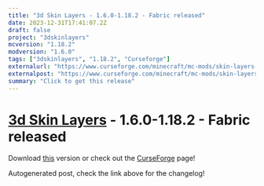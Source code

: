 ```yaml
---
title: "3d Skin Layers - 1.6.0-1.18.2 - Fabric released"
date: 2023-12-31T17:41:07.2Z
draft: false
project: "3dskinlayers"
mcversion: "1.18.2"
modversion: "1.6.0"
tags: ["3dskinlayers", "1.18.2", "Curseforge"]
externalurl: "https://www.curseforge.com/minecraft/mc-mods/skin-layers-3d/files/4997322"
externalpost: "https://www.curseforge.com/minecraft/mc-mods/skin-layers-3d/files/4997322"
summary: "Click to get this release"
---
```

# [3d Skin Layers](/project/3dskinlayers) - 1.6.0-1.18.2 - Fabric released
Download [this](https://www.curseforge.com/minecraft/mc-mods/skin-layers-3d/files/4997322) version or check out the [CurseForge](https://www.curseforge.com/minecraft/mc-mods/skin-layers-3d) page!

Autogenerated post, check the link above for the changelog!

